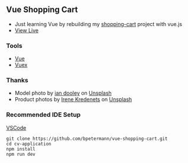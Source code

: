 ## Vue Shopping Cart

- Just learning Vue by rebuilding my [shopping-cart](https://github.com/bpetermann/shopping-cart) project with vue.js
- [View Live](https://bpetermann.github.io/vue-shopping-cart/)


### Tools
- [Vue](https://vuejs.org/guide/quick-start.html)
- [Vuex](https://vuex.vuejs.org/)

### Thanks

- Model photo by <a href="https://unsplash.com/@sadswim?utm_source=unsplash&utm_medium=referral&utm_content=creditCopyText">ian dooley</a> on <a href="https://unsplash.com/s/photos/model?utm_source=unsplash&utm_medium=referral&utm_content=creditCopyText">Unsplash</a><br>
- Product photos by <a href="https://unsplash.com/@ikredenets?utm_source=unsplash&utm_medium=referral&utm_content=creditCopyText">Irene Kredenets</a> on <a href="https://unsplash.com/s/photos/shoes?utm_source=unsplash&utm_medium=referral&utm_content=creditCopyText">Unsplash</a>


### Recommended IDE Setup

[VSCode](https://code.visualstudio.com/)

```
git clone https://github.com/bpetermann/vue-shopping-cart.git
cd cv-application
npm install
npm run dev
```
